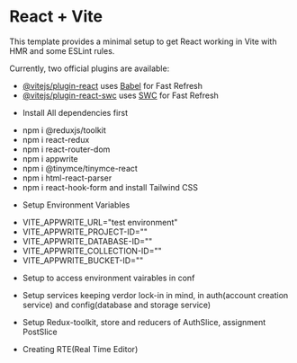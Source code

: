 # React + Vite

This template provides a minimal setup to get React working in Vite with HMR and some ESLint rules.

Currently, two official plugins are available:

- [@vitejs/plugin-react](https://github.com/vitejs/vite-plugin-react/blob/main/packages/plugin-react/README.md) uses [Babel](https://babeljs.io/) for Fast Refresh
- [@vitejs/plugin-react-swc](https://github.com/vitejs/vite-plugin-react-swc) uses [SWC](https://swc.rs/) for Fast Refresh


* Install All dependencies first
- npm i @reduxjs/toolkit 
- npm i react-redux
- npm i react-router-dom
- npm i appwrite
- npm i @tinymce/tinymce-react
- npm i html-react-parser
- npm i react-hook-form
 and install Tailwind CSS
* Setup Environment Variables

- VITE_APPWRITE_URL="test environment"
- VITE_APPWRITE_PROJECT-ID=""
- VITE_APPWRITE_DATABASE-ID=""
- VITE_APPWRITE_COLLECTION-ID=""
- VITE_APPWRITE_BUCKET-ID=""

* Setup to access environment vairables in conf

* Setup services keeping verdor lock-in in mind, in auth(account creation service) and config(database and storage service)

* Setup Redux-toolkit, store and reducers of AuthSlice, assignment PostSlice

* Creating RTE(Real Time Editor)